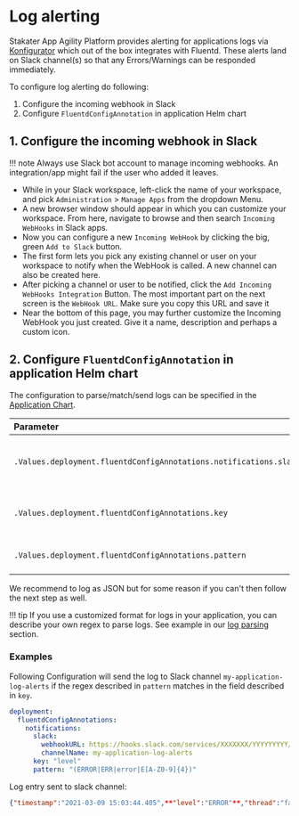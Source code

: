# Log alerting

Stakater App Agility Platform provides alerting for applications logs via [Konfigurator](https://github.com/stakater/Konfigurator) which out of the box integrates with Fluentd. These alerts land on Slack channel(s) so that any Errors/Warnings can be responded immediately.

To configure log alerting do following:

1. Configure the incoming webhook in Slack
1. Configure `FluentdConfigAnnotation` in application Helm chart

## 1. Configure the incoming webhook in Slack

!!! note
    Always use Slack bot account to manage incoming webhooks. An integration/app might fail if the user who added it leaves.

- While in your Slack workspace, left-click the name of your workspace, and pick `Administration` > `Manage Apps` from the dropdown Menu.
- A new browser window should appear in which you can customize your workspace. From here, navigate to browse and then search `Incoming WebHooks` in Slack apps.
- Now you can configure a new `Incoming WebHook` by clicking the big, green `Add to Slack` button.
- The first form lets you pick any existing channel or user on your workspace to notify when the WebHook is called. A new channel can also be created here.
- After picking a channel or user to be notified, click the `Add Incoming WebHooks Integration` Button. The most important part on the next screen is the `WebHook URL`. Make sure you copy this URL and save it
- Near the bottom of this page, you may further customize the Incoming WebHook you just created. Give it a name, description and perhaps a custom icon.

## 2. Configure `FluentdConfigAnnotation` in application Helm chart

The configuration to parse/match/send logs can be specified in the [Application Chart](https://github.com/stakater-charts/application).

| Parameter | Description |
|:---|:---|
|`.Values.deployment.fluentdConfigAnnotations.notifications.slack`|specify Slack *`webhookURL`* and *`channelName`*|
|`.Values.deployment.fluentdConfigAnnotations.key`|specify log field to match the regex|
|`.Values.deployment.fluentdConfigAnnotations.pattern`|specify regex to be matched|

We recommend to log as JSON but for some reason if you can't then follow the next step as well.

!!! tip
    If you use a customized format for logs in your application, you can describe your own regex to parse logs. See example in our [log parsing](../logging-stack/overview.md) section.

### Examples

Following Configuration will send the log to Slack channel `my-application-log-alerts` if the regex described in `pattern` matches in the field described in `key`.

```yaml
deployment:
  fluentdConfigAnnotations:
    notifications:
      slack: 
        webhookURL: https://hooks.slack.com/services/XXXXXXX/YYYYYYYYY/aaaaaaabbbbbcccccddd
        channelName: my-application-log-alerts
      key: "level"
      pattern: "(ERROR|ERR|error|E[A-Z0-9]{4})"
```

Log entry sent to slack channel:

```json
{"timestamp":"2021-03-09 15:03:44.405",**"level":"ERROR"**,"thread":"failedEventListener-0-C-1","logger":"org.apache.kafka.clients.consumer.internals.ConsumerCoordinator","message":"[Consumer instanceId=qwertyapp-54f646c54c-9bblt-0, clientId=consumer-app-54f646c54c-9bblt-0, groupId=qwertyapp-consumer] Setting offset for partition qwertyapp.failed-events-0 to the committed offset FetchPosition{offset=0, offsetEpoch=Optional.empty, currentLeader=LeaderAndEpoch{leader=Optional[qwertyapp-kafka-0.qwertyapp-kafka-brokers.team-dev.svc:9092 (id: 0 rack: null)], epoch=0}}","context":"default"}
```
